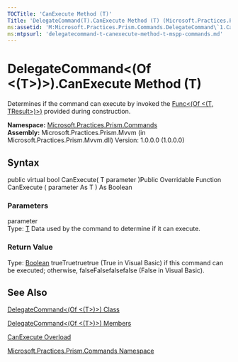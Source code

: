 ```yaml
---
TOCTitle: 'CanExecute Method (T)'
Title: 'DelegateCommand(T).CanExecute Method (T) (Microsoft.Practices.Prism.Commands)'
ms:assetid: 'M:Microsoft.Practices.Prism.Commands.DelegateCommand\`1.CanExecute(\`0)'
ms:mtpsurl: 'delegatecommand-t-canexecute-method-t-mspp-commands.md'
---
```


# DelegateCommand&lt;(Of &lt;(T&gt;)&gt;).CanExecute Method (T)

Determines if the command can execute by invoked the [Func&lt;(Of &lt;(T, TResult&gt;)&gt;)](http://msdn.microsoft.com/en-us/library/bb549151) provided during construction.

**Namespace:** [Microsoft.Practices.Prism.Commands](https://msdn.microsoft.com/library/microsoft.practices.prism.commands)
**Assembly:** Microsoft.Practices.Prism.Mvvm (in Microsoft.Practices.Prism.Mvvm.dll) Version: 1.0.0.0 (1.0.0.0)

## Syntax
public virtual bool CanExecute( T parameter )Public Overridable Function CanExecute ( parameter As T ) As Boolean

### Parameters

parameter  
Type: [T](https://msdn.microsoft.com/library/microsoft.practices.prism.commands.delegatecommand%601)
Data used by the command to determine if it can execute.

### Return Value

Type: [Boolean](http://msdn.microsoft.com/en-us/library/a28wyd50)
trueTruetruetrue (True in Visual Basic) if this command can be executed; otherwise, falseFalsefalsefalse (False in Visual Basic).

## See Also
[DelegateCommand&lt;(Of &lt;(T&gt;)&gt;) Class](https://msdn.microsoft.com/library/microsoft.practices.prism.commands.delegatecommand%601)

[DelegateCommand&lt;(Of &lt;(T&gt;)&gt;) Members](https://msdn.microsoft.com/allmembers.t:microsoft.practices.prism.commands.delegatecommand%601)

[CanExecute Overload](https://msdn.microsoft.com/overload:microsoft.practices.prism.commands.delegatecommand%601.canexecute)

[Microsoft.Practices.Prism.Commands Namespace](https://msdn.microsoft.com/library/microsoft.practices.prism.commands)
